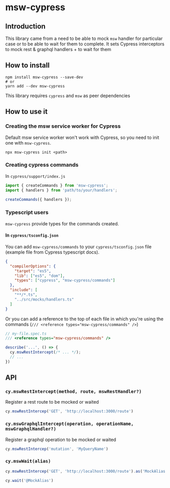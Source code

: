 # msw-cypress

## Introduction

This library came from a need to be able to mock `msw` handler for particular case or to be able to wait for them to complete.
It sets Cypress interceptors to mock rest & graphql handlers + to wait for them

## How to install

```shell
npm install msw-cypress --save-dev
# or
yarn add --dev msw-cypress
```

This library requires `cypress` and `msw` as peer dependencies

## How to use it

### Creating the msw service worker for Cypress

Default msw service worker won't work with Cypress, so you need to init one with `msw-cypress`.

```shell
npx msw-cypress init <path>
```

### Creating cypress commands

In `cypress/support/index.js`

```ts
import { createCommands } from 'msw-cypress';
import { handlers } from 'path/to/your/handlers';

createCommands({ handlers });
```

### Typescript users

`msw-cypress` provide types for the commands created.

#### In `cypress/tsconfig.json`

You can add `msw-cypress/commands` to your `cypress/tsconfig.json` file (example file from Cypress typescript docs).

```json
{
  "compilerOptions": {
    "target": "es5",
    "lib": ["es5", "dom"],
    "types": ["cypress", "msw-cypress/commands"]
  },
  "include": [
    "**/*.ts",
    "../src/mocks/handlers.ts"
  ]
}
```

Or you can add a reference to the top of each file in which you're using the commands (`/// <reference types="msw-cypress/commands" />`)

```ts
// my-file.spec.ts
/// <reference types="msw-cypress/commands" />

describe('...', () => {
  cy.mswRestIntercept(/* ... */);
  // ...
})
```

## API

### `cy.mswRestIntercept(method, route, mswRestHandler?)`

Register a rest route to be mocked or waited

```ts
cy.mswRestIntercep('GET', 'http://localhost:3000/route')
```

### `cy.mswGraphqlIntercept(operation, operationName, mswGraphqlHandler?)`

Register a graphql operation to be mocked or waited

```ts
cy.mswRestIntercep('mutation', 'MyQueryName')
```

### `cy.mswWait(alias)`

```ts
cy.mswRestIntercep('GET', 'http://localhost:3000/route').as('MockAlias')

cy.wait('@MockAlias')
```